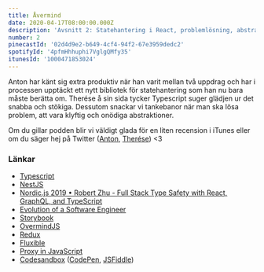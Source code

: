 ```yaml
---
title: Åvermind
date: 2020-04-17T08:00:00.000Z
description: 'Avsnitt 2: Statehantering i React, problemlösning, abstraktioner och att vara klyftig.'
number: 2
pinecastId: '02d4d9e2-b649-4cf4-94f2-67e3959dedc2'
spotifyId: '4pfmHhhuphi7VglgQMfy35'
itunesId: '1000471853024'
---
```


Anton har känt sig extra produktiv när han varit mellan två uppdrag och har i processen upptäckt ett nytt bibliotek för statehantering som han nu bara måste berätta om. Therése å sin sida tycker Typescript suger glädjen ur det snabba och stökiga. Dessutom snackar vi tankebanor när man ska lösa problem, att vara klyftig och onödiga abstraktioner.

Om du gillar podden blir vi väldigt glada för en liten recension i iTunes eller om du säger hej på Twitter ([Anton](https://twitter.com/Awnton), [Therése](https://twitter.com/tkomstadius)) <3

### Länkar

- [Typescript](https://www.typescriptlang.org/)
- [NestJS](https://nestjs.com/)
- [Nordic.js 2019 • Robert Zhu - Full Stack Type Safety with React, GraphQL, and TypeScript](https://www.youtube.com/watch?v=2zfkCJIob28)
- [Evolution of a Software Engineer](https://medium.com/@webseanhickey/the-evolution-of-a-software-engineer-db854689243)
- [Storybook](https://storybook.js.org/)
- [OvermindJS](https://overmindjs.org/)
- [Redux](https://redux.js.org/)
- [Fluxible](https://fluxible.io/)
- [Proxy in JavaScript](https://developer.mozilla.org/en-US/docs/Web/JavaScript/Reference/Global_Objects/Proxy)
- [Codesandbox](https://codesandbox.io/) ([CodePen](https://codepen.io/), [JSFiddle](https://jsfiddle.net/))

